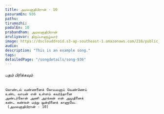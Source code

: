 ```yaml
---
title: அமலனாதிபிரான் - 10
pasuramEn: 936
pathu: 
tirumozhi: 
padalEn: 10
prabandham: அமலனாதிபிரான்
aruliyavar: திருப்பாணாழ்வார்
image: https://dsclouddroid.s3-ap-southeast-1.amazonaws.com/218/public_10291fa366450a13386ed314d16331d43077.jpg
audio: 
description: "This is an example song."
tags: 
detailedPage: "/songdetails/song-936"
---
```



###### பதம் பிரிக்கவும்


	கொண்டல் வண்ணனைக் கோவலனாய் வெண்ணெய்
	உண்ட வாயன் என் உள்ளம் கவர்ந்தானை
	அண்டர்கோன் அணி அரங்கன் என் அமுதினைக்
	கண்ட கண்கள் மற்று ஒன்றினைக் காணாவே.
	 (அமலனாதிபிரான் - 10)
	